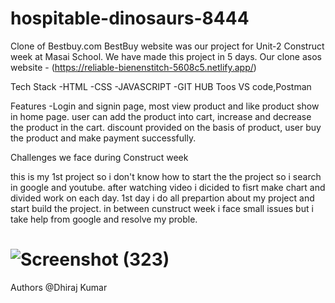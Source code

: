 # hospitable-dinosaurs-8444
Clone of Bestbuy.com
BestBuy website was our project for Unit-2 Construct week at Masai School. We have made this project in 5 days.
Our clone asos website - (https://reliable-bienenstitch-5608c5.netlify.app/)

Tech Stack
-HTML -CSS -JAVASCRIPT -GIT HUB
Toos
VS code,Postman

Features
-Login and signin page, most view product and like product show in home page. user can add the product into cart, increase and decrease the product in the cart. discount provided on the basis of product, user buy the product and make payment successfully. 

Challenges we face during Construct week

this is my 1st project so i don't know how to start the the project so i search in google and youtube. after watching video i dicided to fisrt make chart and divided work on each day. 1st day i do all prepartion about my project and start build the project. in between cunstruct week i face small issues but i take help from google and resolve my proble.  




# ![Screenshot (323)](https://user-images.githubusercontent.com/115461643/227489246-dfcfcbea-5078-488c-a989-6c9fc170c128.png)


Authors
@Dhiraj Kumar
